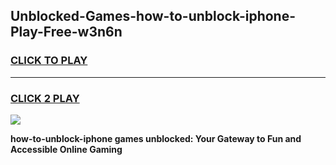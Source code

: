 
## Unblocked-Games-how-to-unblock-iphone-Play-Free-w3n6n
<h3>
<a href="https://premium76.site?title=how-to-unblock-iphone&ref=10A">CLICK TO PLAY</a></h3>
<hr>

<h3>
<a href="https://premium76.site?title=how-to-unblock-iphone&ref=10A">CLICK 2 PLAY</a>
  
</h3>

<a href="https://premium76.site?title=how-to-unblock-iphone&ref=10A"><img src="https://clearcache.store/games.png"></a>


**how-to-unblock-iphone games unblocked: Your Gateway to Fun and Accessible Online Gaming**

